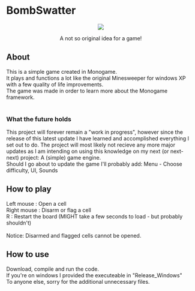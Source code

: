 # BombSwatter


<p align="center">
  <img src="https://i.imgur.com/h4lYfFk.png"/>
</p>
<p align="center">A not so original idea for a game!</p>

## About
This is a simple game created in Monogame.<br/>
It plays and functions a lot like the original Minesweeper for windows XP with a few quality of life improvements.<br/>
The game was made in order to learn more about the Monogame framework.<br/>
<br/>
### What the future holds
This project will forever remain a "work in progress", however since the release of this latest update I have learned and accomplished everything I set out to do.
The project will most likely not recieve any more major updates as I am intending on using this knowledge on my next (or next-next) project:
A (simple) game engine.<br/>
Should I go about to update the game I'll probably add: Menu - Choose difficulty, UI, Sounds

## How to play
Left mouse	:	Open a cell<br/>
Right mouse	:	Disarm or flag a cell<br/>
R			:	Restart the board (MIGHT take a few seconds to load - but probably shouldn't)<br/>
<br/>
Notice: Disarmed and flagged cells cannot be opened.<br/>

## How to use
Download, compile and run the code.<br/>
If you're on windows I provided the executeable in "Release_Windows"<br/>
To anyone else, sorry for the additional unnecessary files.
